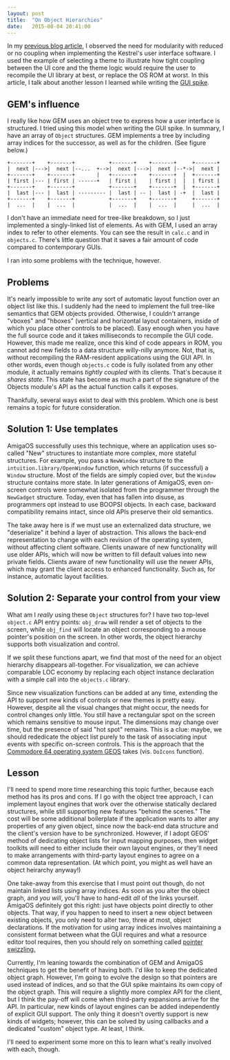 ```yaml
---
layout: post
title:  "On Object Hierarchies"
date:   2015-08-04 20:41:00
---
```

In my [previous blog article]({{site.baseurl}}/2015/08/04/bringing-back-gcom/),
I observed the need for
modularity with reduced or no coupling
when implementing the Kestrel's user interface software.
I used the example of
selecting a theme
to illustrate how tight coupling between
the UI core and the theme logic
would require the user to 
recompile the UI library at best,
or replace the OS ROM at worst.
In this article,
I talk about another lesson I learned
while writing the [GUI spike](https://github.com/sam-falvo/toybox).

## GEM's influence

I really like
how GEM uses an object tree
to express how a user interface is structured.
I tried using this model
when writing the GUI spike.
In summary,
I have an array of `Object` structures.
GEM implements a tree by including array indices for the successor,
as well as for the children.
(See figure below.)

    +-------+    +-------+           +-------+    +-------+     +-------+
    |  next |--->|  next |--...  +-->|  next |--->|  next |--*->|  next |
    +-------+    +-------+       |   +-------+    +-------+  |  +-------+
    | first |--- | first | ------+   | first |    | first |  |  | first |
    +-------+    +-------+           +-------+    +-------+  |  +-------+
    |  last |--- |  last | --------- |  last | -- |  last | -+  |  last |
    +-------+    +-------+           +-------+    +-------+     +-------+
    |  ...  |    |  ...  |           |  ...  |    |  ...  |     |  ...  |


I don't have an immediate need for tree-like breakdown,
so I just implemented a singly-linked list of elements.
As with GEM, I used an array index to refer to other elements.
You can see the result in `calc.c` and in `objects.c`.
There's little question that it saves a fair amount of code
compared to contemporary GUIs.

I ran into some problems with the technique, however.

## Problems

It's nearly impossible to write any sort of automatic layout function over an object list like this.
I suddenly had the need to implement the full tree-like semantics that GEM objects provided.
Otherwise, I couldn't arrange "vboxes" and "hboxes"
(vertical and horizontal layout containers, inside of which you place other controls to be placed).
Easy enough when you have the full source code
and it takes milliseconds to recompile the GUI code.
However,
this made me realize, once this kind of code appears in ROM,
you cannot add new fields to a data structure willy-nilly anymore.
Not, that is, without recompiling the RAM-resident applications using the GUI API.
In other words, even though `objects.c` code is fully isolated from any other module,
it actually remains *tightly coupled* with its clients.
That's because it *shares state*.
This state has become as much a part
of the signature of the Objects module's API as the actual function calls it exposes.

Thankfully, several ways exist to deal with this problem.
Which one is best
remains a topic for future consideration.

## Solution 1: Use templates

AmigaOS successfully uses this technique,
where an application uses so-called "New" structures to
instantiate more complex, more stateful structures.
For example, you pass a `NewWindow` structure to the `intuition.library/OpenWindow` function,
which returns (if successful) a `Window` structure.
Most of the fields are simply copied over,
but the `Window` structure contains more state.
In later generations of AmigaOS,
even on-screen controls were somewhat isolated from the programmer through the `NewGadget` structure.
Today, even that has fallen into disuse,
as programmers opt instead to use
BOOPSI objects.
In each case, backward compatibility remains intact,
since old APIs preserve their old semantics.

The take away here is
if we must use an externalized data structure,
we "deserialize" it behind a layer of abstraction.
This allows the back-end representation to change
with each revision of the operating system,
without affecting client software.
Clients unaware of new functionality will use older APIs,
which will now be written to fill default values into new private fields.
Clients aware of new functionality will use the newer APIs,
which may grant the client access to enhanced functionality.
Such as, for instance, automatic layout facilities.

## Solution 2: Separate your control from your view

What am I *really* using these `Object` structures for?
I have two top-level `object.c` API entry points:
`obj_draw` will render a set of objects to the screen, while
`obj_find` will locate an object corresponding to a mouse pointer's position on the screen.
In other words,
the object hierarchy
supports both visualization and control.

If we split these functions apart,
we find that most of the need for an object hierarchy disappears all-together.
For visualization,
we can achieve comparable
LOC economy by replacing each object instance declaration
with a simple call into the `objects.c` library.

Since new visualization functions can be added at any time,
extending the API to support
new kinds of controls
or new themes
is pretty easy.
However, despite all the visual changes that might occur,
the needs for control changes only little.
You still have a rectangular spot on the screen which remains sensitive to mouse input.
The dimensions may change over time, but the presence of said "hot spot" remains.
This is a clue:
maybe, we should rededicate the object list purely
to the task of associating input events with specific on-screen controls.
This is the approach that the
[Commodore 64 operating system GEOS](http://lyonlabs.org/commodore/onrequest/geos.html#tools)
takes (vis. `DoIcons` function).

## Lesson

I'll need to spend more time researching this topic further,
because
each method has its pros and cons.
If I go with the object tree approach,
I can implement layout engines that work over the otherwise statically declared structures,
while still supporting new features "behind the scenes."
The cost will be some additional boilerplate
if the application wants to alter any properties of any given object,
since now the back-end data structure and the client's version have to be synchronized.
However, if I adopt GEOS' method of dedicating object lists for input mapping purposes,
then widget toolkits will need to either include their own layout engines, or
they'll need to make arrangements
with third-party layout engines
to agree on a common data representation.
(At which point, you might as well have an object heirarchy anyway!)

One take-away from this exercise that I must point out though,
do not maintain linked lists using array indices.
As soon as you alter the object graph,
and *you will*,
you'll have to hand-edit *all* of the links yourself.
AmigaOS definitely got this right:
just have objects point directly to other objects.
That way, if you happen to need to insert a new object between existing objects,
you only need to alter two, three at most, object declarations.
If the motivation for using array indices
involves maintaining a consistent format
between what the GUI requires 
and what a resource editor tool requires,
then you should rely on something called [pointer swizzling.](https://en.wikipedia.org/wiki/Pointer_swizzling)

Currently,
I'm leaning towards the combination of GEM and AmigaOS techniques to get the benefit of having both.
I'd like to keep the dedicated object graph.
However, I'm going to evolve the design so that pointers are used instead of indices,
and so that the GUI spike maintains its own copy of the object graph.
This will require a slightly more complex API for the client,
but I think the pay-off will come when third-party expansions arrive for the API.
In particular, new kinds of layout engines can be added independently of
explicit GUI support.
The only thing it doesn't overtly support is new kinds of widgets;
however, this can be solved
by using callbacks and a
dedicated "custom" object type.
At least, I think.

I'll need to experiment some more on this to learn what's really involved with each, though.
